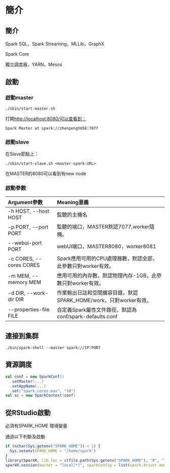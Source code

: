 # 簡介

## 簡介

Spark SQL，Spark Streaming，MLLib，GraphX

Spark Core

獨立調度器，YARN，Mesos

## 啟動

### 啟動master

```text
./sbin/start-master.sh
```

打開[http://localhost:8080/可以查看到：](http://localhost:8080/可以查看到：)

```text
Spark Master at spark://zhenpengVm56:7077
```

### 啟動slave

在Slave節點上：

```text
./sbin/start-slave.sh <master-spark-URL>
```

在MASTER的8080可以看到有new node

### 啟動參數

| Argument參數 | Meaning意義 |
| :--- | :--- |
| -h HOST, --host HOST | 監聽的主機名 |
| -p PORT, --port PORT | 監聽的端口，MASTER默認7077,worker隨機。 |
| --webui-port PORT | webUI端口，MASTER8080，worker8081 |
| -c CORES, --cores CORES | Spark應用可用的CPU處理器數，默認全部，此參數只對worker有效。 |
| -m MEM, --memory MEM | 應用可用的內存數，默認物理內存-1GB，此參數只對worker有效。 |
| -d DIR, --work-dir DIR | 作業輸出日誌和空間擴容目錄，默認SPARK\_HOME/work，只對worker有效。 |
| --properties-file FILE | 自定義Spark屬性文件路徑，默認為conf/spark-defaults.conf |

## 連接到集群

```text
./bin/spark-shell --master spark://IP:PORT
```

## 資源調度

```scala
val conf = new SparkConf()
  .setMaster(...)
  .setAppName(...)
  .set("spark.cores.max", "10")
val sc = new SparkContext(conf)
```

## 從RStudio啟動

必須有SPARK\_HOME 環境變量

通過以下判斷及啟動

```r
if (nchar(Sys.getenv("SPARK_HOME")) < 1) {
  Sys.setenv(SPARK_HOME = "/home/spark")
}
library(SparkR, lib.loc = c(file.path(Sys.getenv("SPARK_HOME"), "R", "lib")))
sparkR.session(master = "local[*]", sparkConfig = list(spark.driver.memory = "2g"))
```

